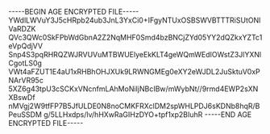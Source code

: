 -----BEGIN AGE ENCRYPTED FILE-----
YWdlLWVuY3J5cHRpb24ub3JnL3YxCi0+IFgyNTUxOSBSWVBTTTRiSUtONlVaRDZK
QVc3QWc0SkFPbWdGbnA2Z2NqMHF0Smd4bzBNCjZYd05YY2dQZkxYZTc1eVpQdjVV
Snp4S3pqRHRQZWJRVUVuMTBWUElyeEkKLT4geWQmWEdIOWstZ3JlYXNlCgotLS0g
VWt4aFZUT1E4aU1xRHBhOHJXUk9LRWNGMEg0eXY2eWJDL2JuSktuV0xPNArVR95c
5XZ6g43tpU3cSCKxVNcnfmLAhMoNiIjNBcIBw/mWybNt//9rmd4EWP2sXNXBswDf
nMVgj2W9tfFP7B5JfULDE0N8noCMKFRXclDM2spWHLPDJ6sKDNb8hqR/BPeuSSDM
g/5LLHxdps/lv/hHXwRaGIHzDYO+tpf1xp2BIuhR
-----END AGE ENCRYPTED FILE-----
